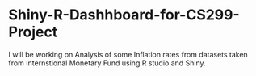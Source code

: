 # Shiny-R-Dashhboard-for-CS299-Project
I will be working on Analysis of some Inflation rates from datasets taken from Internstional Monetary Fund using R studio and Shiny.
